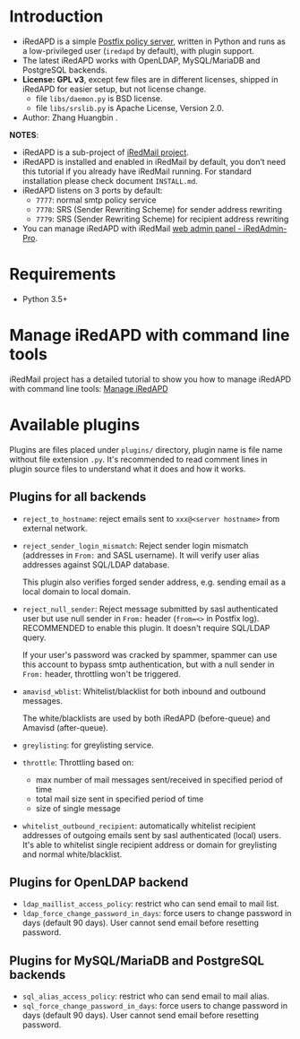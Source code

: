 # Introduction

* iRedAPD is a simple [Postfix policy server](http://www.postfix.org/SMTPD_POLICY_README.html),
  written in Python and runs as a low-privileged user (`iredapd` by default),
  with plugin support.
* The latest iRedAPD works with OpenLDAP, MySQL/MariaDB and PostgreSQL backends.
* __License: GPL v3__, except few files are in different licenses, shipped in
  iRedAPD for easier setup, but not license change.
    * file `libs/daemon.py` is BSD license.
    * file `libs/srslib.py` is Apache License, Version 2.0.
* Author: Zhang Huangbin <zhb _at_ iredmail.org>.

**NOTES**:

* iRedAPD is a sub-project of [iRedMail project](http://www.iredmail.org).
* iRedAPD is installed and enabled in iRedMail by default, you don’t need
  this tutorial if you already have iRedMail running. For standard installation
  please check document `INSTALL.md`.
* iRedAPD listens on 3 ports by default:
    - `7777`: normal smtp policy service
    - `7778`: SRS (Sender Rewriting Scheme) for sender address rewriting
    - `7779`: SRS (Sender Rewriting Scheme) for recipient address rewriting
* You can manage iRedAPD with iRedMail [web admin panel - iRedAdmin-Pro](http://www.iredmail.org/admin_panel.html).

# Requirements

- Python 3.5+

# Manage iRedAPD with command line tools

iRedMail project has a detailed tutorial to show you how to manage iRedAPD
with command line tools: [Manage iRedAPD](http://www.iredmail.org/docs/manage.iredapd.html)

# Available plugins

Plugins are files placed under `plugins/` directory, plugin name is file name
without file extension `.py`. It's recommended to read comment lines in plugin
source files to understand what it does and how it works.

## Plugins for all backends

* `reject_to_hostname`: reject emails sent to `xxx@<server hostname>` from
  external network.
* `reject_sender_login_mismatch`: Reject sender login mismatch (addresses in
  `From:` and SASL username). It will verify user alias addresses against
  SQL/LDAP database.

    This plugin also verifies forged sender address, e.g. sending email as
    a local domain to local domain.

* `reject_null_sender`: Reject message submitted by sasl authenticated user but
  use null sender in `From:` header (`from=<>` in Postfix log).
  RECOMMENDED to enable this plugin. It doesn't require SQL/LDAP query.

    If your user's password was cracked by spammer, spammer can use
    this account to bypass smtp authentication, but with a null sender
    in `From:` header, throttling won't be triggered.

* `amavisd_wblist`: Whitelist/blacklist for both inbound and outbound messages.

    The white/blacklists are used by both iRedAPD (before-queue) and Amavisd
    (after-queue).

* `greylisting`: for greylisting service.
* `throttle`: Throttling based on:
    * max number of mail messages sent/received in specified period of time
    * total mail size sent in specified period of time
    * size of single message

* `whitelist_outbound_recipient`: automatically whitelist recipient addresses
  of outgoing emails sent by sasl authenticated (local) users. It's able to
  whitelist single recipient address or domain for greylisting and normal
  white/blacklist.

## Plugins for OpenLDAP backend

* `ldap_maillist_access_policy`: restrict who can send email to mail list.
* `ldap_force_change_password_in_days`: force users to change password in days (default 90 days). User cannot send email before resetting password.

## Plugins for MySQL/MariaDB and PostgreSQL backends

* `sql_alias_access_policy`: restrict who can send email to mail alias.
* `sql_force_change_password_in_days`: force users to change password in days (default 90 days). User cannot send email before resetting password.
